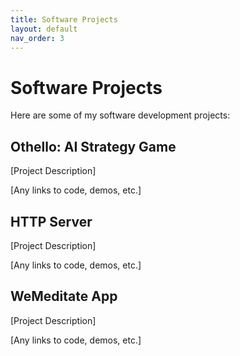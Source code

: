 ```yaml
---
title: Software Projects
layout: default
nav_order: 3
---
```


# Software Projects

Here are some of my software development projects:

## Othello: AI Strategy Game

[Project Description]

[Any links to code, demos, etc.]

## HTTP Server

[Project Description]

[Any links to code, demos, etc.]

## WeMeditate App

[Project Description]

[Any links to code, demos, etc.]